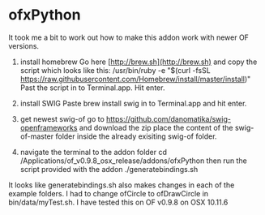 ofxPython
=========

It took me a bit to work out how to make this addon work with newer OF versions.

1. install homebrew
Go here [http://brew.sh](http://brew.sh) and copy the script which looks like this:
/usr/bin/ruby -e "$(curl -fsSL https://raw.githubusercontent.com/Homebrew/install/master/install)"
Past the script in to Terminal.app.
Hit enter.

2. install SWIG
Paste     brew install swig     in to Terminal.app and hit enter.

3. get newest swig-of
go to https://github.com/danomatika/swig-openframeworks and download the zip
place the content of the swig-of-master folder inside the already exisiting swig-of folder.

4. navigate the terminal to the addon folder
cd /Applications/of_v0.9.8_osx_release/addons/ofxPython 
then run the script provided with the addon   ./generatebindings.sh

It looks like generatebindings.sh also makes changes in each of the example folders.
I had to change ofCircle to ofDrawCircle in bin/data/myTest.sh.
I have tested this on OF v0.9.8 on OSX 10.11.6